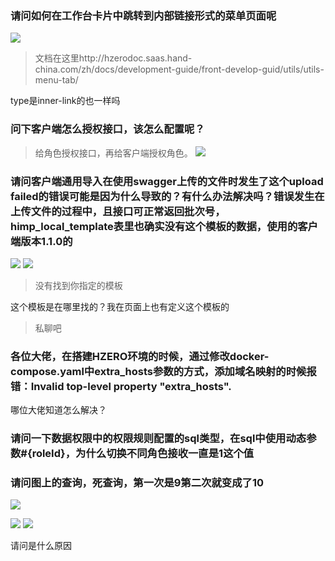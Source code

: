 ### 请问如何在工作台卡片中跳转到内部链接形式的菜单页面呢
![](https://img2018.cnblogs.com/blog/1231979/202002/1231979-20200215200553213-1910986893.png)

>文档在这里http://hzerodoc.saas.hand-china.com/zh/docs/development-guide/front-develop-guid/utils/utils-menu-tab/


type是inner-link的也一样吗


### 问下客户端怎么授权接口，该怎么配置呢？

>给角色授权接口，再给客户端授权角色。
![](https://img2018.cnblogs.com/blog/1231979/202002/1231979-20200215200802330-1833438158.png)


### 请问客户端通用导入在使用swagger上传的文件时发生了这个upload failed的错误可能是因为什么导致的？有什么办法解决吗？错误发生在上传文件的过程中，且接口可正常返回批次号，himp_local_template表里也确实没有这个模板的数据，使用的客户端版本1.1.0的
![](https://img2018.cnblogs.com/blog/1231979/202002/1231979-20200215200820953-649292127.png)
![](https://img2018.cnblogs.com/blog/1231979/202002/1231979-20200215200828392-1367657160.png)

>没有找到你指定的模板

这个模板是在哪里找的？我在页面上也有定义这个模板的

>私聊吧


### 各位大佬，在搭建HZERO环境的时候，通过修改docker-compose.yaml中extra_hosts参数的方式，添加域名映射的时候报错：Invalid top-level property "extra_hosts".
哪位大佬知道怎么解决？



### 请问一下数据权限中的权限规则配置的sql类型，在sql中使用动态参数#{roleId}，为什么切换不同角色接收一直是1这个值



### 请问图上的查询，死查询，第一次是9第二次就变成了10
![](https://img2018.cnblogs.com/blog/1231979/202002/1231979-20200215200655378-1897072483.png)

![](https://img2018.cnblogs.com/blog/1231979/202002/1231979-20200215200707698-617536765.png)
![](https://img2018.cnblogs.com/blog/1231979/202002/1231979-20200215200734354-1264886739.png)

请问是什么原因


